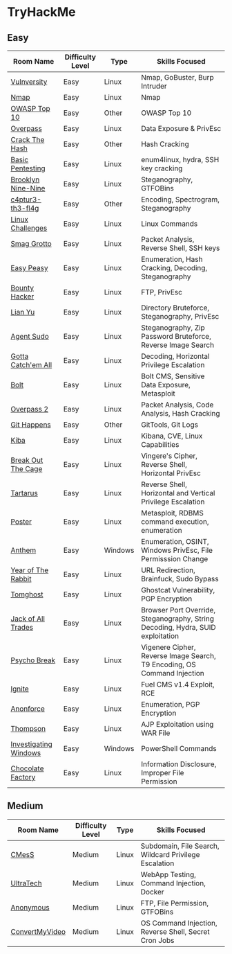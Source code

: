 # TryHackMe

## Easy

| Room Name                                                    | Difficulty Level | Type    | Skills Focused                                               |
| ------------------------------------------------------------ | ---------------- | ------- | ------------------------------------------------------------ |
| [Vulnversity](./Easy/Vulnversity/vulnversity_writeup.md)     | Easy             | Linux   | Nmap, GoBuster, Burp Intruder                                |
| [Nmap](./Easy/Nmap/nmap_writeup.md)                          | Easy             | Linux   | Nmap                                                         |
| [OWASP Top 10](./Easy/OWASP_Top_10/writeup.md)               | Easy             | Other   | OWASP Top 10                                                 |
| [Overpass](./Easy/Overpass/overpass.md)                      | Easy             | Linux   | Data Exposure & PrivEsc                                      |
| [Crack The Hash](./Easy/CrackTheHash/crackthehash.md)        | Easy             | Other   | Hash Cracking                                                |
| [Basic Pentesting](./Easy/BasicPentesting/basicpentesting.md) | Easy             | Linux   | enum4linux, hydra, SSH key cracking                          |
| [Brooklyn Nine-Nine](./Easy/Brooklyn99/brooklyn99.md)        | Easy             | Linux   | Steganography, GTFOBins                                      |
| [c4ptur3-th3-fl4g](./Easy/c4ptur3-th3-fl4g/capturetheflag.md) | Easy             | Other   | Encoding, Spectrogram, Steganography                         |
| [Linux Challenges](./Easy/LinuxChallenges/linuxchallenges.md) | Easy             | Linux   | Linux Commands                                               |
| [Smag Grotto](./Easy/SmagGrotto/smaggrotto.md)               | Easy             | Linux   | Packet Analysis, Reverse Shell, SSH keys                     |
| [Easy Peasy](./Easy/EasyPeasy/easypeasy.md)                  | Easy             | Linux   | Enumeration, Hash Cracking, Decoding, Steganography          |
| [Bounty Hacker](./Easy/bountyHacker/bountyhacker.md)         | Easy             | Linux   | FTP, PrivEsc                                                 |
| [Lian Yu](./Easy/lianYu/lianyu.md)                           | Easy             | Linux   | Directory Bruteforce, Steganography, PrivEsc                 |
| [Agent Sudo](./Easy/agentSudo/agentsudo.md)                  | Easy             | Linux   | Steganography, Zip Password Bruteforce, Reverse Image Search |
| [Gotta Catch'em All](./Easy/gottaCatchEmAll/gottacatchemall.md) | Easy             | Linux   | Decoding, Horizontal Privilege Escalation                    |
| [Bolt](./Easy/bolt/bolt.md)                                  | Easy             | Linux   | Bolt CMS, Sensitive Data Exposure, Metasploit                |
| [Overpass 2](./Easy/overpass2/overpass2.md)                  | Easy             | Linux   | Packet Analysis, Code Analysis, Hash Cracking                |
| [Git Happens](./Easy/gitHappens/githappens.md)               | Easy             | Other   | GitTools, Git Logs                                           |
| [Kiba](./Easy/kiba/kiba.md)                                  | Easy             | Linux   | Kibana, CVE, Linux Capabilities                              |
| [Break Out The Cage](./Easy/breakOutTheCage/breakoutthecage.md) | Easy             | Linux   | Vingere's Cipher, Reverse Shell, Horizontal PrivEsc          |
| [Tartarus](./Easy/tartarus/tartarus.md)                      | Easy             | Linux   | Reverse Shell, Horizontal and Vertical Privilege Escalation  |
| [Poster](./Easy/poster/poster.md)                            | Easy             | Linux   | Metasploit, RDBMS command execution, enumeration             |
| [Anthem](./Easy/anthem/anthem.md)                            | Easy             | Windows | Enumeration, OSINT, Windows PrivEsc, File Permisssion Change |
| [Year of The Rabbit](./Easy/yearOfTheRabbit/yearoftherabbit.md) | Easy             | Linux   | URL Redirection, Brainfuck, Sudo Bypass                      |
| [Tomghost](./Easy/tomghost/tomghost.md)                      | Easy             | Linux   | Ghostcat Vulnerability, PGP Encryption                       |
| [Jack of All Trades](./Easy/jackofalltrades/jackofalltrades.md) | Easy             | Linux   | Browser Port Override, Steganography, String Decoding, Hydra, SUID exploitation |
| [Psycho Break](./Easy/psychoBreak/psychobreak.md)            | Easy             | Linux   | Vigenere Cipher, Reverse Image Search, T9 Encoding, OS Command Injection |
| [Ignite](./Easy/ignite/ignite.md)                            | Easy             | Linux   | Fuel CMS v1.4 Exploit, RCE                                   |
| [Anonforce](./Easy/anonforce/anonforce.md)                   | Easy             | Linux   | Enumeration, PGP Encryption                                  |
| [Thompson](./Easy/thompson/thompson.md)                      | Easy             | Linux   | AJP Exploitation using WAR File                              |
| [Investigating Windows](./Easy/investigatingWindows/investigatingwindows.md) | Easy             | Windows | PowerShell Commands                                          |
| [Chocolate Factory](./Easy/chocolateFactory/chocolatefactory.md) | Easy             | Linux   | Information Disclosure, Improper File Permission             |

## Medium

| Room Name                                                   | Difficulty Level | Type  | Skills Focused                                        |
| ----------------------------------------------------------- | ---------------- | ----- | ----------------------------------------------------- |
| [CMesS](./Medium/cmess/cmess.md)                            | Medium           | Linux | Subdomain, File Search, Wildcard Privilege Escalation |
| [UltraTech](./Medium/ultraTech/ultratech.md)                | Medium           | Linux | WebApp Testing, Command Injection, Docker             |
| [Anonymous](./Medium/anonymous/anonymous.md)                | Medium           | Linux | FTP, File Permission, GTFOBins                        |
| [ConvertMyVideo](./Medium/convertMyVideo/convertmyvideo.md) | Medium           | Linux | OS Command Injection, Reverse Shell, Secret Cron Jobs |


